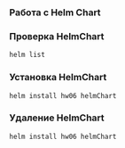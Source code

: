 ### Работа с Helm Chart

### Проверка HelmChart
```shell
helm list
````

### Установка HelmChart
```shell
helm install hw06 helmChart
````

### Удаление HelmChart
```shell
helm install hw06 helmChart
````
